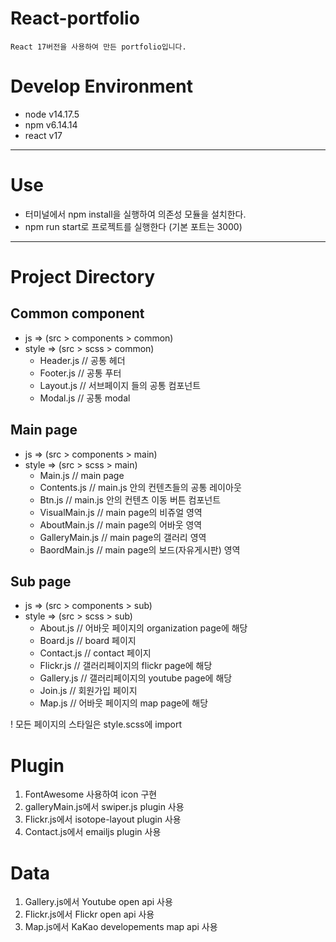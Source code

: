 # React-portfolio
```
React 17버전을 사용하여 만든 portfolio입니다.

```

# Develop Environment

- node v14.17.5
- npm v6.14.14
- react v17

---

# Use

- 터미널에서 npm install을 실행하여 의존성 모듈을 설치한다.
- npm run start로 프로젝트를 실행한다 (기본 포트는 3000)

---

# Project Directory

## Common component

+ js => (src > components > common)
+ style => (src > scss > common)
  + Header.js // 공통 헤더
  + Footer.js // 공통 푸터
  + Layout.js // 서브페이지 들의 공통 컴포넌트
  + Modal.js // 공통 modal

## Main page

+ js => (src > components > main)
+ style => (src > scss > main)
  + Main.js // main page
  + Contents.js // main.js 안의 컨텐츠들의 공통 레이아웃
  + Btn.js // main.js 안의 컨텐츠 이동 버튼 컴포넌트
  + VisualMain.js // main page의 비쥬얼 영역
  + AboutMain.js // main page의 어바웃 영역
  + GalleryMain.js // main page의 갤러리 영역
  + BaordMain.js // main page의 보드(자유게시판) 영역

## Sub page

+ js => (src > components > sub)
+ style => (src > scss > sub)
  + About.js // 어바웃 페이지의 organization page에 해당
  + Board.js // board 페이지
  + Contact.js // contact 페이지
  + Flickr.js // 갤러리페이지의 flickr page에 해당
  + Gallery.js // 갤러리페이지의 youtube page에 해당
  + Join.js // 회원가입 페이지
  + Map.js // 어바웃 페이지의 map page에 해당

! 모든 페이지의 스타일은 style.scss에 import

# Plugin
1. FontAwesome 사용하여 icon 구현
2. galleryMain.js에서 swiper.js plugin 사용
3. Flickr.js에서 isotope-layout plugin 사용
4. Contact.js에서 emailjs plugin 사용

# Data
1. Gallery.js에서 Youtube open api 사용
2. Flickr.js에서 Flickr open api 사용
3. Map.js에서 KaKao developements map api 사용

